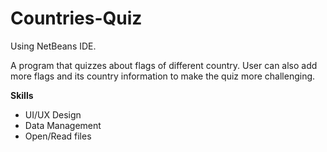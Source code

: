 # Countries-Quiz
Using NetBeans IDE.

A program that quizzes about flags of different country.
User can also add more flags and its country information to make the quiz more challenging.

**Skills**

- UI/UX Design
- Data Management
- Open/Read files

